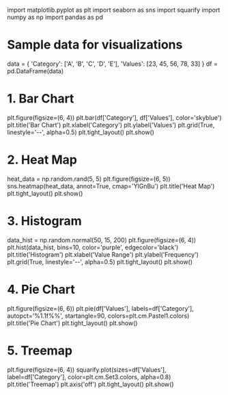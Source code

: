 import matplotlib.pyplot as plt
import seaborn as sns
import squarify
import numpy as np
import pandas as pd

# Sample data for visualizations
data = {
    'Category': ['A', 'B', 'C', 'D', 'E'],
    'Values': [23, 45, 56, 78, 33]
}
df = pd.DataFrame(data)

# 1. Bar Chart
plt.figure(figsize=(6, 4))
plt.bar(df['Category'], df['Values'], color='skyblue')
plt.title('Bar Chart')
plt.xlabel('Category')
plt.ylabel('Values')
plt.grid(True, linestyle='--', alpha=0.5)
plt.tight_layout()
plt.show()

# 2. Heat Map
heat_data = np.random.rand(5, 5)
plt.figure(figsize=(6, 5))
sns.heatmap(heat_data, annot=True, cmap='YlGnBu')
plt.title('Heat Map')
plt.tight_layout()
plt.show()

# 3. Histogram
data_hist = np.random.normal(50, 15, 200)
plt.figure(figsize=(6, 4))
plt.hist(data_hist, bins=10, color='purple', edgecolor='black')
plt.title('Histogram')
plt.xlabel('Value Range')
plt.ylabel('Frequency')
plt.grid(True, linestyle='--', alpha=0.5)
plt.tight_layout()
plt.show()

# 4. Pie Chart
plt.figure(figsize=(6, 6))
plt.pie(df['Values'], labels=df['Category'], autopct='%1.1f%%', startangle=90, colors=plt.cm.Pastel1.colors)
plt.title('Pie Chart')
plt.tight_layout()
plt.show()

# 5. Treemap
plt.figure(figsize=(6, 4))
squarify.plot(sizes=df['Values'], label=df['Category'], color=plt.cm.Set3.colors, alpha=0.8)
plt.title('Treemap')
plt.axis('off')
plt.tight_layout()
plt.show()
